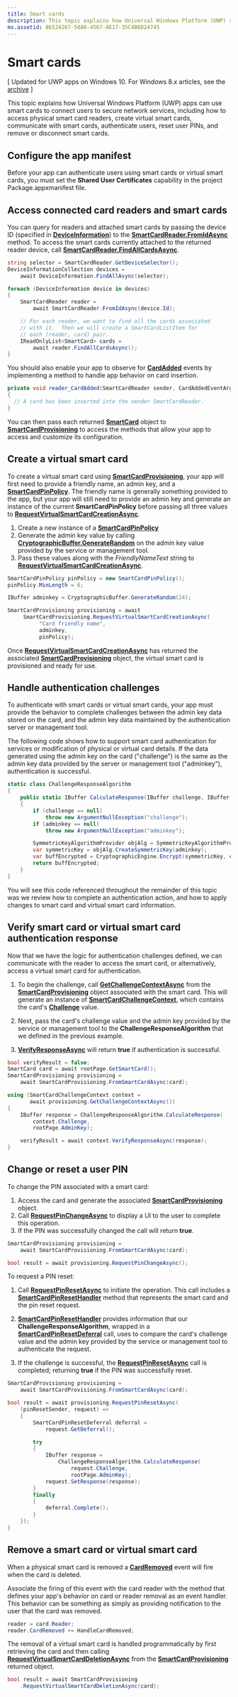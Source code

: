 ```yaml
---
title: Smart cards
description: This topic explains how Universal Windows Platform (UWP) apps can use smart cards to connect users to secure network services, including how to access physical smart card readers, create virtual smart cards, communicate with smart cards, authenticate users, reset user PINs, and remove or disconnect smart cards.
ms.assetid: 86524267-50A0-4567-AE17-35C4B6D24745
---
```


# Smart cards


\[ Updated for UWP apps on Windows 10. For Windows 8.x articles, see the [archive](http://go.microsoft.com/fwlink/p/?linkid=619132) \]


This topic explains how Universal Windows Platform (UWP) apps can use smart cards to connect users to secure network services, including how to access physical smart card readers, create virtual smart cards, communicate with smart cards, authenticate users, reset user PINs, and remove or disconnect smart cards.

## Configure the app manifest


Before your app can authenticate users using smart cards or virtual smart cards, you must set the **Shared User Certificates** capability in the project Package.appxmanifest file.

## Access connected card readers and smart cards


You can query for readers and attached smart cards by passing the device ID (specified in [**DeviceInformation**](https://msdn.microsoft.com/library/windows/apps/br225393)) to the [**SmartCardReader.FromIdAsync**](https://msdn.microsoft.com/library/windows/apps/dn263890) method. To access the smart cards currently attached to the returned reader device, call [**SmartCardReader.FindAllCardsAsync**](https://msdn.microsoft.com/library/windows/apps/dn263887).

```cs
string selector = SmartCardReader.GetDeviceSelector();
DeviceInformationCollection devices =
    await DeviceInformation.FindAllAsync(selector);

foreach (DeviceInformation device in devices)
{
    SmartCardReader reader =
        await SmartCardReader.FromIdAsync(device.Id);

    // For each reader, we want to find all the cards associated
    // with it.  Then we will create a SmartCardListItem for
    // each (reader, card) pair.
    IReadOnlyList<SmartCard> cards =
        await reader.FindAllCardsAsync();
}
```

You should also enable your app to observe for [**CardAdded**](https://msdn.microsoft.com/library/windows/apps/dn263866) events by implementing a method to handle app behavior on card insertion.

```cs
private void reader_CardAdded(SmartCardReader sender, CardAddedEventArgs args)
{
  // A card has been inserted into the sender SmartCardReader.
}
```

You can then pass each returned [**SmartCard**](https://msdn.microsoft.com/library/windows/apps/dn297565) object to [**SmartCardProvisioning**](https://msdn.microsoft.com/library/windows/apps/dn263801) to access the methods that allow your app to access and customize its configuration.

## Create a virtual smart card


To create a virtual smart card using [**SmartCardProvisioning**](https://msdn.microsoft.com/library/windows/apps/dn263801), your app will first need to provide a friendly name, an admin key, and a [**SmartCardPinPolicy**](https://msdn.microsoft.com/library/windows/apps/dn297642). The friendly name is generally something provided to the app, but your app will still need to provide an admin key and generate an instance of the current **SmartCardPinPolicy** before passing all three values to [**RequestVirtualSmartCardCreationAsync**](https://msdn.microsoft.com/library/windows/apps/dn263830).

1.  Create a new instance of a [**SmartCardPinPolicy**](https://msdn.microsoft.com/library/windows/apps/dn297642)
2.  Generate the admin key value by calling [**CryptographicBuffer.GenerateRandom**](https://msdn.microsoft.com/library/windows/apps/br241392) on the admin key value provided by the service or management tool.
3.  Pass these values along with the *FriendlyNameText* string to [**RequestVirtualSmartCardCreationAsync**](https://msdn.microsoft.com/library/windows/apps/dn263830).

```cs
SmartCardPinPolicy pinPolicy = new SmartCardPinPolicy();
pinPolicy.MinLength = 6;

IBuffer adminkey = CryptographicBuffer.GenerateRandom(24);

SmartCardProvisioning provisioning = await
     SmartCardProvisioning.RequestVirtualSmartCardCreationAsync(
          "Card friendly name",
          adminkey,
          pinPolicy);
```

Once [**RequestVirtualSmartCardCreationAsync**](https://msdn.microsoft.com/library/windows/apps/dn263830) has returned the associated [**SmartCardProvisioning**](https://msdn.microsoft.com/library/windows/apps/dn263801) object, the virtual smart card is provisioned and ready for use.

## Handle authentication challenges


To authenticate with smart cards or virtual smart cards, your app must provide the behavior to complete challenges between the admin key data stored on the card, and the admin key data maintained by the authentication server or management tool.

The following code shows how to support smart card authentication for services or modification of physical or virtual card details. If the data generated using the admin key on the card ("challenge") is the same as the admin key data provided by the server or management tool ("adminkey"), authentication is successful.

```cs
static class ChallengeResponseAlgorithm
{
    public static IBuffer CalculateResponse(IBuffer challenge, IBuffer adminkey)
    {
        if (challenge == null)
            throw new ArgumentNullException("challenge");
        if (adminkey == null)
            throw new ArgumentNullException("adminkey");

        SymmetricKeyAlgorithmProvider objAlg = SymmetricKeyAlgorithmProvider.OpenAlgorithm(SymmetricAlgorithmNames.TripleDesCbc);
        var symmetricKey = objAlg.CreateSymmetricKey(adminkey);
        var buffEncrypted = CryptographicEngine.Encrypt(symmetricKey, challenge, null);
        return buffEncrypted;
    }
}
```

You will see this code referenced throughout the remainder of this topic was we review how to complete an authentication action, and how to apply changes to smart card and virtual smart card information.

## Verify smart card or virtual smart card authentication response


Now that we have the logic for authentication challenges defined, we can communicate with the reader to access the smart card, or alternatively, access a virtual smart card for authentication.

1.  To begin the challenge, call [**GetChallengeContextAsync**](https://msdn.microsoft.com/library/windows/apps/dn263811) from the [**SmartCardProvisioning**](https://msdn.microsoft.com/library/windows/apps/dn263801) object associated with the smart card. This will generate an instance of [**SmartCardChallengeContext**](https://msdn.microsoft.com/library/windows/apps/dn297570), which contains the card's [**Challenge**](https://msdn.microsoft.com/library/windows/apps/dn297578) value.

2.  Next, pass the card's challenge value and the admin key provided by the service or management tool to the **ChallengeResponseAlgorithm** that we defined in the previous example.

3.  [**VerifyResponseAsync**](https://msdn.microsoft.com/library/windows/apps/dn297627) will return **true** if authentication is successful.

```cs
bool verifyResult = false;
SmartCard card = await rootPage.GetSmartCard();
SmartCardProvisioning provisioning =
    await SmartCardProvisioning.FromSmartCardAsync(card);

using (SmartCardChallengeContext context =
       await provisioning.GetChallengeContextAsync())
{
    IBuffer response = ChallengeResponseAlgorithm.CalculateResponse(
        context.Challenge,
        rootPage.AdminKey);

    verifyResult = await context.VerifyResponseAsync(response);
}
```

## Change or reset a user PIN


To change the PIN associated with a smart card:

1.  Access the card and generate the associated [**SmartCardProvisioning**](https://msdn.microsoft.com/library/windows/apps/dn263801) object.
2.  Call [**RequestPinChangeAsync**](https://msdn.microsoft.com/library/windows/apps/dn263823) to display a UI to the user to complete this operation.
3.  If the PIN was successfully changed the call will return **true**.

```cs
SmartCardProvisioning provisioning =
    await SmartCardProvisioning.FromSmartCardAsync(card);

bool result = await provisioning.RequestPinChangeAsync();
```

To request a PIN reset:

1.  Call [**RequestPinResetAsync**](https://msdn.microsoft.com/library/windows/apps/dn263825) to initiate the operation. This call includes a [**SmartCardPinResetHandler**](https://msdn.microsoft.com/library/windows/apps/dn297701) method that represents the smart card and the pin reset request.
2.  [**SmartCardPinResetHandler**](https://msdn.microsoft.com/library/windows/apps/dn297701) provides information that our **ChallengeResponseAlgorithm**, wrapped in a [**SmartCardPinResetDeferral**](https://msdn.microsoft.com/library/windows/apps/dn297693) call, uses to compare the card's challenge value and the admin key provided by the service or management tool to authenticate the request.

3.  If the challenge is successful, the [**RequestPinResetAsync**](https://msdn.microsoft.com/library/windows/apps/dn263825) call is completed; returning **true** if the PIN was successfully reset.

```cs
SmartCardProvisioning provisioning =
    await SmartCardProvisioning.FromSmartCardAsync(card);

bool result = await provisioning.RequestPinResetAsync(
    (pinResetSender, request) =>
    {
        SmartCardPinResetDeferral deferral =
            request.GetDeferral();

        try
        {
            IBuffer response =
                ChallengeResponseAlgorithm.CalculateResponse(
                    request.Challenge,
                    rootPage.AdminKey);
            request.SetResponse(response);
        }
        finally
        {
            deferral.Complete();
        }
    });
}
```

## Remove a smart card or virtual smart card


When a physical smart card is removed a [**CardRemoved**](https://msdn.microsoft.com/library/windows/apps/dn263875) event will fire when the card is deleted.

Associate the firing of this event with the card reader with the method that defines your app's behavior on card or reader removal as an event handler. This behavior can be something as simply as providing notification to the user that the card was removed.

```cs
reader = card.Reader;
reader.CardRemoved += HandleCardRemoved;
```

The removal of a virtual smart card is handled programmatically by first retrieving the card and then calling [**RequestVirtualSmartCardDeletionAsync**](https://msdn.microsoft.com/library/windows/apps/dn263850) from the [**SmartCardProvisioning**](https://msdn.microsoft.com/library/windows/apps/dn263801) returned object.

```cs
bool result = await SmartCardProvisioning
    .RequestVirtualSmartCardDeletionAsync(card);
```

 

 






<!--HONumber=May16_HO4-->


